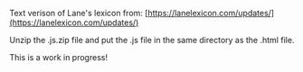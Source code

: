 Text verison of Lane's lexicon from: [https://lanelexicon.com/updates/](https://lanelexicon.com/updates/)

Unzip the .js.zip file and put the .js file in the same directory as the .html file.

This is a work in progress!
